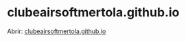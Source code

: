 # clubeairsoftmertola.github.io

Abrir: [clubeairsoftmertola.github.io](https://clubeairsoftmertola.github.io) 
